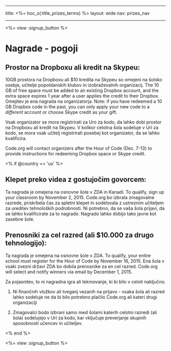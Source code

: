 * * *

title: <%= hoc_s(:title_prizes_terms) %> layout: wide nav: prizes_nav

* * *

<%= view :signup_button %>

# Nagrade - pogoji

## Prostor na Dropboxu ali kredit na Skypeu:

10GB prostora na Dropboxu ali $10 kredita na Skypeu so omejeni na šolsko osebje, učitelje popoldanskih klubov in izobraževalnih organizacij. The 10 GB of free space must be added to an existing Dropbox account, and the extra space expires 1 year after a user applies the credit to their Dropbox. Omejitev je ena nagrada na organizatorja. Note: if you have redeemed a 10 GB Dropbox code in the past, you can only apply your new code to a *different* account or choose Skype credit as your gift.

Vsak organizator se mora registrirati za Uro za kodo, da lahko dobi prostor na Dropboxu ali kredit na Skypeu. V kolikor celotna šola sodeluje v Uri za kodo, se mora vsak učitelj registrirati posebej kot organizator, da se lahko kvalificira.

Code.org will contact organizers after the Hour of Code (Dec. 7-13) to provide instructions for redeeming Dropbox space or Skype credit.

<% if @country == 'us' %>

## Klepet preko videa z gostujočim govorcem:

Ta nagrada je omejena na osnovne šole v ZDA in Kanadi. To qualify, sign up your classroom by November 2, 2015. Code.org bo izbrala zmagovalne razrede, priskrbela čas za spletni klepet in sodelovala z ustreznim učiteljem za ureditev tehnoloških podrobnosti. Ni potrebno, da se vaša šola prijavi, da se lahko kvalificirate za to nagrado. Nagrado lahko dobijo tako javne kot zasebne šole.

## Prenosniki za cel razred (ali $10.000 za drugo tehnologijo):

Ta nagrada je omejena na osnovne šole v ZDA. To qualify, your entire school must register for the Hour of Code by November 16, 2015. Ena šola v vsaki zvezni državi ZDA bo dobila prenosnike za en cel razred. Code.org will select and notify winners via email by December 1, 2015.

Za pojasnitev, to ni nagradna igra ali tekmovanje, ki bi bilo v celoti naključno.

1) Ni finančnih vložkov ali tveganj vezanih na prijavo - vsaka šola ali razred lahko sodeluje ne da bi bilo potrebno plačilo Code.org ali kateri drugi organizaciji

2) Zmagovalci bodo izbrani samo med šolami katerih celotni razredi (ali šola) sodelujejo v Uri za kodo, kar vključuje preverjanje skupnih sposobnosti učencev in učiteljev.

<% end %>

<%= view :signup_button %>